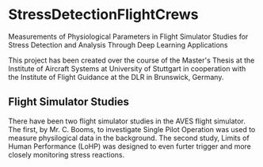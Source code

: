 # StressDetectionFlightCrews
Measurements of Physiological Parameters in Flight Simulator Studies for Stress Detection and Analysis Through Deep Learning Applications

This project has been created over the course of the Master's Thesis at the Institute of Aircraft Systems at University of Stuttgart in cooperation with the Institute of Flight Guidance at the DLR in Brunswick, Germany. 

## Flight Simulator Studies
There have been two flight simulator studies in the AVES flight simulator.
The first, by Mr. C. Booms, to investigate Single Pilot Operation was used to measure physilogical data in the background.
The second study, Limits of Human Performance (LoHP) was designed to even furter trigger and more closely monitoring stress reactions.

